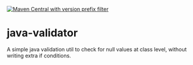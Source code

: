 
[![Maven Central with version prefix filter](https://img.shields.io/maven-central/v/org.apache.maven/apache-maven/3.5.3.svg)](https://search.maven.org/#artifactdetails%7Ccom.github.imNirav.java.validator%7Cjava-validator%7C1.0.1%7Cjar)

# java-validator
A simple java validation util to check for null values at class level, without writing extra if conditions.
